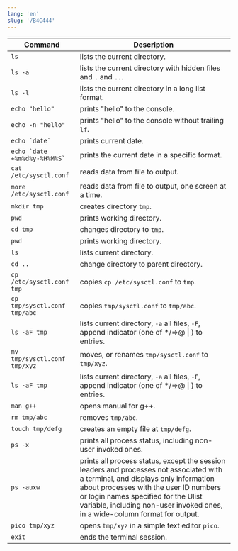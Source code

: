 ```yaml
---
lang: 'en'
slug: '/B4C444'
---
```


| Command                           | Description                                                                                                                                                                                                                                                                                      |
| --------------------------------- | ------------------------------------------------------------------------------------------------------------------------------------------------------------------------------------------------------------------------------------------------------------------------------------------------ |
| `ls`                              | lists the current directory.                                                                                                                                                                                                                                                                     |
| `ls -a`                           | lists the current directory with hidden files and `.` and `..`.                                                                                                                                                                                                                                  |
| `ls -l`                           | lists the current directory in a long list format.                                                                                                                                                                                                                                               |
| `echo "hello"`                    | prints "hello" to the console.                                                                                                                                                                                                                                                                   |
| `echo -n "hello"`                 | prints "hello" to the console without trailing `lf`.                                                                                                                                                                                                                                             |
| `` echo `date`  ``                | prints current date.                                                                                                                                                                                                                                                                             |
| `` echo `date +%m%d%y-%H%M%S`  `` | prints the current date in a specific format.                                                                                                                                                                                                                                                    |
| `cat /etc/sysctl.conf`            | reads data from file to output.                                                                                                                                                                                                                                                                  |
| `more /etc/sysctl.conf`           | reads data from file to output, one screen at a time.                                                                                                                                                                                                                                            |
| `mkdir tmp`                       | creates directory `tmp`.                                                                                                                                                                                                                                                                         |
| `pwd`                             | prints working directory.                                                                                                                                                                                                                                                                        |
| `cd tmp`                          | changes directory to `tmp`.                                                                                                                                                                                                                                                                      |
| `pwd`                             | prints working directory.                                                                                                                                                                                                                                                                        |
| `ls`                              | lists current directory.                                                                                                                                                                                                                                                                         |
| `cd ..`                           | change directory to parent directory.                                                                                                                                                                                                                                                            |
| `cp /etc/sysctl.conf tmp`         | copies `cp /etc/sysctl.conf` to `tmp`.                                                                                                                                                                                                                                                           |
| `cp tmp/sysctl.conf tmp/abc`      | copies `tmp/sysctl.conf` to `tmp/abc`.                                                                                                                                                                                                                                                           |
| `ls -aF tmp`                      | lists current directory, `-a` all files, `-F`, append indicator (one of \*/=>@ \| ) to entries.                                                                                                                                                                                                  |
| `mv tmp/sysctl.conf tmp/xyz`      | moves, or renames `tmp/sysctl.conf` to `tmp/xyz`.                                                                                                                                                                                                                                                |
| `ls -aF tmp`                      | lists current directory, `-a` all files, `-F`, append indicator (one of \*/=>@ \| ) to entries.                                                                                                                                                                                                  |
| `man g++`                         | opens manual for g++.                                                                                                                                                                                                                                                                            |
| `rm tmp/abc`                      | removes `tmp/abc`.                                                                                                                                                                                                                                                                               |
| `touch tmp/defg`                  | creates an empty file at `tmp/defg`.                                                                                                                                                                                                                                                             |
| `ps -x`                           | prints all process status, including non-user invoked ones.                                                                                                                                                                                                                                      |
| `ps -auxw`                        | prints all process status, except the session leaders and processes not associated with a terminal, and displays only information about processes with the user ID numbers or login names specified for the Ulist variable, including non-user invoked ones, in a wide-column format for output. |
| `pico tmp/xyz`                    | opens `tmp/xyz` in a simple text editor `pico`.                                                                                                                                                                                                                                                  |
| `exit`                            | ends the terminal session.                                                                                                                                                                                                                                                                       |
